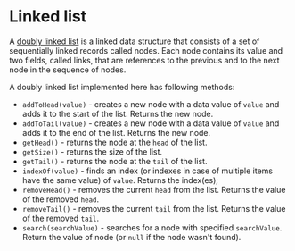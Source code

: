 # Linked list

A [doubly linked list](https://en.wikipedia.org/wiki/Doubly_linked_list) is a linked data structure that consists of a set of sequentially linked records called nodes. Each node contains its value and two fields, called links, that are references to the previous and to the next node in the sequence of nodes.  
  
A doubly linked list implemented here has following methods:

  - `addToHead(value)` - creates a new node with a data value of `value` and adds it to the start of the list. Returns the new node. 
  - `addToTail(value)` - creates a new node with a data value of `value` and adds it to the end of the list. Returns the new node.
  - `getHead()` - returns the node at the `head` of the list.
  - `getSize()` - returns the size of the list.
  - `getTail()` - returns the node at the `tail` of the list.
  - `indexOf(value)` - finds an index (or indexes in case of multiple items have the same value) of `value`. Returns the index(es);
  - `removeHead()` - removes the current `head` from the list. Returns the value of the removed `head`. 
  - `removeTail()` - removes the current `tail` from the list. Returns the value of the removed `tail`.
  - `search(searchValue)` - searches for a node with specified `searchValue`. Return the value of node (or `null` if the node wasn't found).
